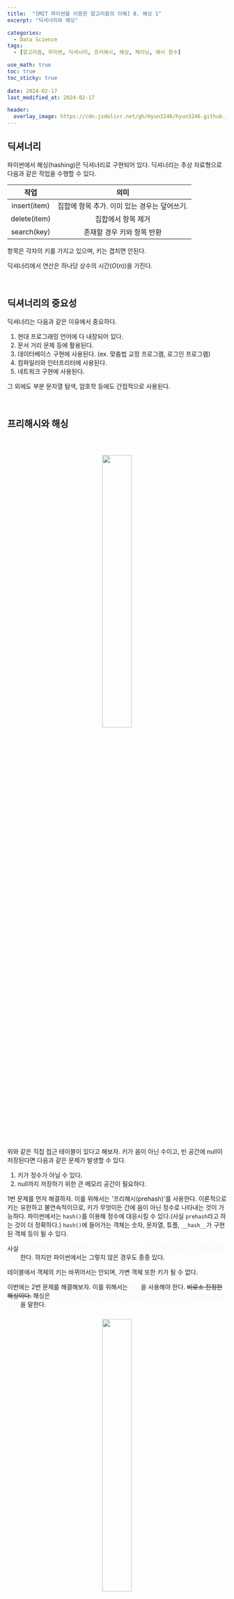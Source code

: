 ```yaml
---
title:  "[MIT 파이썬을 이용한 알고리즘의 이해] 8. 해싱 1"
excerpt: "딕셔너리와 해싱"

categories:
  - Data Science
tags:
  - [알고리즘, 파이썬, 딕셔너리, 프리해시, 해싱, 체이닝, 해시 함수]

use_math: true
toc: true
toc_sticky: true
 
date: 2024-02-17
last_modified_at: 2024-02-17

header:
  overlay_image: https://cdn.jsdelivr.net/gh/Hyun3246/hyun3246.github.io@master/image/overlay image/Introduction to Algorithms.jpg
---
```

## 딕셔너리
파이썬에서 해싱(hashing)은 딕셔너리로 구현되어 있다. 딕셔너리는 추상 자료형으로 다음과 같은 작업을 수행할 수 있다.

|작업|의미|
|:-:|:-:|
|insert(item)|집합에 항목 추가. 이미 있는 경우는 덮어쓰기.|
|delete(item)|집합에서 항목 제거|
|search(key)|존재할 경우 키와 항목 반환|

항목은 각자의 키를 가지고 있으며, 키는 겹치면 안된다.

딕셔너리에서 연산은 하나당 상수의 시간($O(n)$)을 가진다.

<br/>

## 딕셔너리의 중요성
딕셔너리는 다음과 같은 이유에서 중요하다.

1. 현대 프로그래밍 언어에 다 내장되어 있다.
2. 문서 거리 문제 등에 활용된다.
3. 데이터베이스 구현에 사용된다. (ex. 맞춤법 교정 프로그램, 로그인 프로그램)
4. 컴파일러와 인터프리터에 사용된다.
5. 네트워크 구현에 사용된다.

그 외에도 부분 문자열 탐색, 암호학 등에도 간접적으로 사용된다.

<br/>

## 프리해시와 해싱
<br/>
<figure style="display:block; text-align:center;">
  <img src="https://cdn.jsdelivr.net/gh/Hyun3246/hyun3246.github.io@master/image/MIT 파이썬을 이용한 알고리즘의 이해/직접 접근 테이블.png"
       style="width: 40%; height: auto; margin:10px">
</figure>

위와 같은 직접 접근 테이블이 있다고 해보자. 키가 음이 아닌 수이고, 빈 공간에 null이 저장된다면 다음과 같은 문제가 발생할 수 있다.

1. 키가 정수가 아닐 수 있다.
2. null까지 저장하기 위한 큰 메모리 공간이 필요하다.

1번 문제를 먼저 해결하자. 이를 위해서는 '프리해시(prehash)'를 사용한다. 이론적으로 키는 유한하고 불연속적이므로, 키가 무엇이든 간에 음이 아닌 정수로 나타내는 것이 가능하다. 파이썬에서는 `hash()`를 이용해 정수에 대응시킬 수 있다.(사실 `prehash`라고 하는 것이 더 정확하다.) `hash()`에 들어가는 객체는 숫자, 문자열, 튜플, `__hash__`가 구현된 객체 등이 될 수 있다.

사실 <span style="color:#F5F5F7">이론적으로 x와 y가 같다면 `hash(x)`와 `hash(y)`는 동일해야 하고, 이 반대도 성립해야</span> 한다. 하지만 파이썬에서는 그렇지 않은 경우도 종종 있다.

테이블에서 객체의 키는 바뀌어서는 안되며, 가변 객체 또한 키가 될 수 없다.

이번에는 2번 문제를 해결해보자. 이를 위해서는 <span style="color:#F5F5F7">해싱</span>을 사용해야 한다. ~~비로소 진정한 해싱이다.~~ 해싱은 <span style="color:#F5F5F7">모든 키가 들어있는 전체 집합 U를 합리적인 크기 m인 테이블로 줄이는 것</span>을 말한다. 
<br/>
<figure style="display:block; text-align:center;">
  <img src="https://cdn.jsdelivr.net/gh/Hyun3246/hyun3246.github.io@master/image/MIT 파이썬을 이용한 알고리즘의 이해/해싱의 개념.png"
       style="width: 40%; height: auto; margin:10px">
</figure>

왼쪽 전체 집합 U에 모든 키들이 들어있고, 이 집합은 테이블 T의 키들을 가지고 있다. 그럼 이 키들만을 모아서 그림처럼 부분집합을 만들 수 있을 것이다. 그리고 이 키들을 테이블의 각 위치에 대응시킨다. 이 대응 관계를 해시 함수라고 본다. 예를 들어 $h(k_3) = 3$이라면 $k_3$는 3번째 항목의 키가 된다.

여기서의 아이디어는 테이블의 크기 m을 딕셔너리에 저장된 키의 개수 n(현재 키의 개수)에 비례하게 만드는 것이다($m = \Theta(n)$). 그럼 m개를 저장하고 싶다면 2m 혹은 3m 정도의 공간만 사용해도 된다.

문제가 하나 있다. 만약 $k_1$과 $k_2$가 같은 항목을 가리킨다면? <span style="color:#F5F5F7"> $k_i \neq k_j$ 인데 $h(k_i) = h(k_j)$ 인 경우를 충돌</span>이라고 부른다.

<br/>

## 충돌 해결하기 - 체이닝
체이닝(chaining)을 이용하면 충돌을 해결할 수 있다. 체이닝은 테이블의 슬롯마다 충돌하는 원소들의 연결 리스트를 만드는 것을 말한다.
<br/>
<figure style="display:block; text-align:center;">
  <img src="https://cdn.jsdelivr.net/gh/Hyun3246/hyun3246.github.io@master/image/MIT 파이썬을 이용한 알고리즘의 이해/체이닝의 개념.png"
       style="width: 40%; height: auto; margin:10px">
</figure>

<br/>
<figure style="display:block; text-align:center;">
  <img src="https://cdn.jsdelivr.net/gh/Hyun3246/hyun3246.github.io@master/image/MIT 파이썬을 이용한 알고리즘의 이해/체이닝의 예시.png"
       style="width: 40%; height: auto; margin:10px">
  <figcaption style="text-align:center; font-size:14px; color:#808080">
    출처: Jay.log('FE Developer')
  </figcaption>
</figure>

충돌이 일어난 슬롯에 대해 탐색을 한다고 하면 리스트 전체를 훑어야 하고, 최악의 경우에는 모든 n개의 키가 같은 슬롯에 있을 수 있다(...)

<br/>

## 체이닝의 이해 - 간단 균일 해싱
간단 균일 해싱은 모든 키가 테이블의 아무 슬롯에나 해시될 가능성을 동일하게 가지고 있다고 보는 동시에, 해당 가능성은 다른 키가 해시되었는지와 상관이 없다고(독립적) 가정한다. 이는 비현실적이지만 체이닝을 설명하는 데는 용이하다.

n을 테이블에 저장된 키의 개수, m을 테이블의 슬롯 개수라고 해보자. 그럼 체인의 예상되는 길이(기댓값)은 무엇일까? 한 슬롯에 들어갈 확률이 $\frac{1}{m}$ 이고, 키가 n개이므로 체인 길이의 기댓값은 $\frac{n}{m}$ 일 것이다. 이를 적재율($\alpha$)이라고 하기도 한다. ($\alpha = \frac{n}{m}$)

탐색의 예상되는 총 실행 시간은 $\Theta(1 + \alpha)$ 가 된다. 1은 해시 함수를 적용하고 슬롯에 임의 접근하는 시간, $\alpha$ 는 리스트 탐색 시간이다. 우리가 해싱의 개념에서 보았듯이 $m = \Theta(n)$ 라면, 총 실행시간에 대해서 $\Theta(1)$ 이 성립한다. 즉, <span style="color:#F5F5F7">해싱을 이용하면 탐색을 상수 시간 내에 수행</span>할 수 있는 것이다.


<br/>

## 해시 함수 1 - 나머지 연산법
그럼 위와 같은 성능을 달성할 수 있는 해시 함수에는 어떤 것들이 있을까?

해시 값으로 나머지를 사용하는 나머지 연산법이 있다.

h(k) = k mod m

이는 m이 2의 제곱이나 10의 제곱에 가까이 있지 않은 소수라면 실용적이다. 바꿔말하면, 이 경우를 제외하면 그렇게 실용적이지 않다는 의미이다. ~~당연히 전자의 경우는 별로 없다~~

<br/>

## 해시 함수 2 - 곱셈 방법
h(k) = [(a $\cdot$ k) mod $2^w$] >> (w-r)

a는 임의의 값, k는 w비트, m은 $2^r$ 이다. 이건 그림으로 이해해야 더 빠르다.
<br/>
<figure style="display:block; text-align:center;">
  <img src="https://cdn.jsdelivr.net/gh/Hyun3246/hyun3246.github.io@master/image/MIT 파이썬을 이용한 알고리즘의 이해/해시 함수 - 곱셈 방법.png"
       style="width: 40%; height: auto; margin:10px">
</figure>

w비트를 가진 k를 a와 곱했다. 그럼 k를 a가 1인 지점마다 반복될 것이다(마치 여러 자릿수의 곱셈처럼). 그리고 이를 모두 더한다(마찬가지로 여러 자릿수의 곱셈처럼). 그 결과에 mod $2^w$를 하라는 의미는 가장 오른쪽의 w비트만 취하라는 의미이다. 그리고 거기에서 w-r만큼 오른쪽으로 이동(>>)을 했다. 그럼 위 그림에서 r 부분만이 남게 된다.

이 방법은 a가 홀수이거나, $2^{w-1}$ 과 $2^w$ 사이에 있거나, $2^w$ 에 너무 가깝지 않다면 잘 작동한다. 즉, 나머지 연산법보다 훨씬 유용하다.

왜 작동을 잘 할까? 직관적으로 이해해보자. k를 랜덤하게 섞어서 더하고 잘랐으며, 그 중에서 가장 많이 섞인 부분을 선택했다. 즉, 모든 과정이 매우 랜덤한 것이다. (사실 오늘 배운 개념에 '자르고 합치다'라는 의미를 가진 '해싱'이라는 명칭이 붙은 것도 이 과정과 무관하지 않다.)

<br/>

## 해시 함수 3 - 유니버설 해싱
이건 그냥 이런 게 있다고만 알아두자.

h(k) = [(ak + b) mod p] mod m

a와 b는 0와 p-1 사이의 임의의 값으며, p는 전체 집합보다도 더 큰 소수이다. 해시 값이 같은 최악의 경우에 대한 확률이 $\frac{1}{m}$ 이다.

<br/>
<br/>

*별도의 출처 표시가 있는 이미지를 제외한 모든 이미지는 강의자료에서 발췌하였음을 밝힙니다.*
